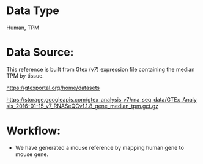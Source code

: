 # Data Type

Human, TPM

# Data Source:

This reference is built from Gtex (v7) expression file containing the median TPM by tissue.

https://gtexportal.org/home/datasets

https://storage.googleapis.com/gtex_analysis_v7/rna_seq_data/GTEx_Analysis_2016-01-15_v7_RNASeQCv1.1.8_gene_median_tpm.gct.gz

# Workflow:

* We have generated a mouse reference by mapping human gene to mouse gene.




